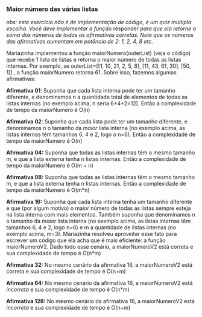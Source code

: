 ### Maior número das várias listas ###

*obs: este exercício não é de implementação de código, é um quiz múltipla escolha. Você deve implementar a função* responder *para que ela retorne a soma dos números de todas as afirmativas corretas. Note que os números das afirmativas aumentam em potência de 2: 1, 2, 4, 8 etc.*

Mariazinha implementou a função maiorNumero(outerList) (veja o código) que recebe 1 lista de listas e retorna o maior número de todas as listas internas. Por exemplo, se outerList=[[1, 10, 21, 2, 5, 8], [11, 43, 61, 30], [50, 1]] , a função maiorNumero retorna 61. Sobre isso, fazemos algumas afirmativas:

**Afirmativa 01**: Suponha que cada lista interna pode ter um tamanho diferente, e denominamos n a quantidade total de elementos de todas as listas internas (no exemplo acima, n seria 6+4+2=12). Então a complexidade de tempo da maiorNumero é O(n)

**Afirmativa 02**: Suponha que cada lista pode ter um tamanho diferente, e denominamos n o tamanho da *maior* lista interna (no exemplo acima, as listas internas têm tamanhos 6, 4 e 2, logo o n=6). Então a complexidade de tempo da maiorNumero é O(n)

**Afirmativa 04:** Suponha que todas as listas internas têm o mesmo tamanho m, e que a lista externa tenha n listas internas. Então a complexidade de tempo da maiorNumero é O(m + n)

**Afirmativa 08:** Suponha que todas as listas internas têm o mesmo tamanho m, e que a lista externa tenha n listas internas. Então a complexidade de tempo da maiorNumero é O(m\*n)

**Afirmativa 16:** Suponha que cada lista interna tenha um tamanho diferente e que (por algum motivo) o maior número de todas as listas sempre esteja na lista interna com mais elementos. Também suponha que denominamos n o tamanho da *maior* lista interna (no exemplo acima, as listas internas têm tamanhos 6, 4 e 2, logo n=6) e m a quantidade de listas internas (no exemplo acima, m=3). Mariazinha resolveu aproveitar esse fato para escrever um código que ela acha que é mais eficiente: a função maiorNumeroV2. Dado todo esse cenário, a maiorNumeroV2 está correta e sua complexidade de tempo é O(n\*m)

**Afirmativa 32:** No mesmo cenário da afirmativa 16, a maiorNumeroV2 está correta e sua complexidade de tempo é O(n+m)

**Afirmativa 64:** No mesmo cenário da afirmativa 16, a maiorNumeroV2 está *incorreta* e sua complexidade de tempo é O(n\*m)

**Afirmativa 128:** No mesmo cenário da afirmativa 16, a maiorNumeroV2 está *incorreta* e sua complexidade de tempo é O(n+m)